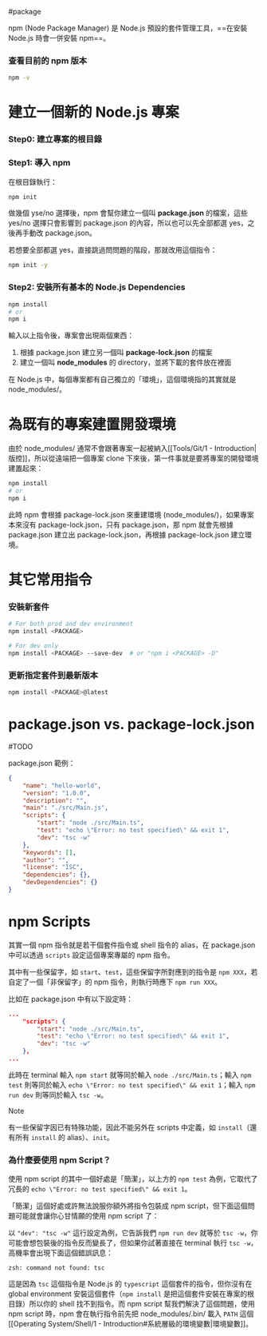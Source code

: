 #package 

npm (Node Package Manager) 是 Node.js 預設的套件管理工具，==在安裝 Node.js 時會一併安裝 npm==。

### 查看目前的 npm 版本

```bash
npm -v
```

# 建立一個新的 Node.js 專案

### Step0: 建立專案的根目錄

### Step1: 導入 npm

在根目錄執行：

```bash
npm init
```

做幾個 yse/no 選擇後，npm 會幫你建立一個叫 **package.json** 的檔案，這些 yes/no 選擇只會影響到 package.json 的內容，所以也可以先全部都選 yes，之後再手動改 package.json。

若想要全部都選 yes，直接跳過問問題的階段，那就改用這個指令：

```bash
npm init -y
```

### Step2: 安裝所有基本的 Node.js Dependencies

```bash
npm install
# or
npm i
```

輸入以上指令後，專案會出現兩個東西：

1. 根據 package.json 建立另一個叫 **package-lock.json** 的檔案
2. 建立一個叫 **node_modules** 的 directory，並將下載的套件放在裡面

在 Node.js 中，每個專案都有自己獨立的「環境」，這個環境指的其實就是 node_modules/。

# 為既有的專案建置開發環境

由於 node_modules/ 通常不會跟著專案一起被納入[[Tools/Git/1 - Introduction|版控]]，所以從遠端把一個專案 clone 下來後，第一件事就是要將專案的開發環境建置起來：

```bash
npm install
# or
npm i
```

此時 npm 會根據 package-lock.json 來重建環境 (node_modules/)，如果專案本來沒有 package-lock.json，只有 package.json，那 npm 就會先根據 package.json 建立出 package-lock.json，再根據 package-lock.json 建立環境。

# 其它常用指令

### 安裝新套件

```sh
# For both prod and dev environment
npm install <PACKAGE>

# For dev only
npm install <PACKAGE> --save-dev  # or "npm i <PACKAGE> -D"
```

### 更新指定套件到最新版本

```sh
npm install <PACKAGE>@latest
```

# package.json vs. package-lock.json

#TODO 

package.json 範例：

```json
{
    "name": "hello-world",
    "version": "1.0.0",
    "description": "",
    "main": "./src/Main.js",
    "scripts": {
        "start": "node ./src/Main.ts",
        "test": "echo \"Error: no test specified\" && exit 1",
        "dev": "tsc -w"
    },
    "keywords": [],
    "author": "",
    "license": "ISC",
    "dependencies": {},
    "devDependencies": {}
}
```

# npm Scripts

其實一個 npm 指令就是若干個套件指令或 shell 指令的 alias，在 package.json 中可以透過 `scripts` 設定這個專案專屬的 npm 指令。

其中有一些保留字，如 `start`、`test`，這些保留字所對應到的指令是 `npm XXX`，若自定了一個「非保留字」的 npm 指令，則執行時應下 `npm run XXX`。

比如在 package.json 中有以下設定時：

```json
...
    "scripts": {
        "start": "node ./src/Main.ts",
        "test": "echo \"Error: no test specified\" && exit 1",
        "dev": "tsc -w"
    },
...
```

此時在 terminal 輸入 `npm start` 就等同於輸入 `node ./src/Main.ts`；輸入 `npm test` 則等同於輸入 `echo \"Error: no test specified\" && exit 1`；輸入 `npm run dev` 則等同於輸入 `tsc -w`。

>[!Note]
>有一些保留字因已有特殊功能，因此不能另外在 scripts 中定義，如 `install`（還有所有 `install` 的 alias）、`init`。

### 為什麼要使用 npm Script？

使用 npm script 的其中一個好處是「簡潔」，以上方的 `npm test` 為例，它取代了冗長的 `echo \"Error: no test specified\" && exit 1`。

「簡潔」這個好處或許無法說服你額外將指令包裝成 npm script，但下面這個問題可能就會讓你心甘情願的使用 npm script 了：

以 `"dev": "tsc -w"` 這行設定為例，它告訴我們 `npm run dev` 就等於 `tsc -w`，你可能會想包裝後的指令反而變長了，但如果你試著直接在 terminal 執行 `tsc -w`，高機率會出現下面這個錯誤訊息：

```plaintext
zsh: command not found: tsc
```

這是因為 `tsc` 這個指令是 Node.js 的 `typescript` 這個套件的指令，但你沒有在 global environment 安裝這個套件（`npm install` 是把這個套件安裝在專案的根目錄）所以你的 shell 找不到指令。而 npm script 幫我們解決了這個問題，使用 npm script 時，npm 會在執行指令前先把 node_modules/.bin/ 載入 `PATH` 這個[[Operating System/Shell/1 - Introduction#系統層級的環境變數|環境變數]]。
